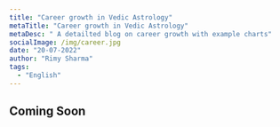 ```yaml
---
title: "Career growth in Vedic Astrology"
metaTitle: "Career growth in Vedic Astrology"
metaDesc: " A detailted blog on career growth with example charts"
socialImage: /img/career.jpg
date: "20-07-2022"
author: "Rimy Sharma"
tags:
  - "English"
---
```


## Coming Soon
